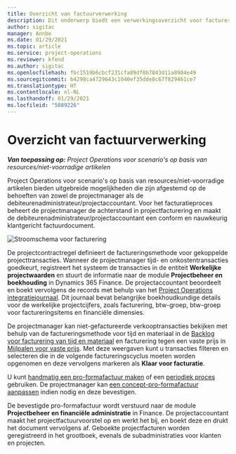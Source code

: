 ```yaml
---
title: Overzicht van factuurverwerking
description: Dit onderwerp biedt een verwerkingsoverzicht voor facturering in Project Operations voor scenario's op basis van resources/niet-voorradige artikelen.
author: sigitac
manager: Annbe
ms.date: 01/29/2021
ms.topic: article
ms.service: project-operations
ms.reviewer: kfend
ms.author: sigitac
ms.openlocfilehash: fbc1519b6cbcf231cfa89df8b7843d11a8904e49
ms.sourcegitcommit: b4298ca4729643c1040ef35dde8c67f829461ce7
ms.translationtype: HT
ms.contentlocale: nl-NL
ms.lasthandoff: 01/29/2021
ms.locfileid: "5089226"
---
```

# <a name="invoicing-process-overview"></a>Overzicht van factuurverwerking

_**Van toepassing op:** Project Operations voor scenario's op basis van resources/niet-voorradige artikelen_

Project Operations voor scenario's op basis van resources/niet-voorradige artikelen bieden uitgebreide mogelijkheden die zijn afgestemd op de behoeften van zowel de projectmanager als de debiteurenadministrateur/projectaccountant. Voor het facturatieproces beheert de projectmanager de achterstand in projectfacturering en maakt de debiteurenadministrateur/projectaccountant een conform en nauwkeurig klantgericht factuurdocument.

![Stroomschema voor facturering](./media/invoicing-flow.png)

De projectcontractregel definieert de factureringsmethode voor gekoppelde projecttransacties. Wanneer de projectmanager tijd- en onkostentransacties goedkeurt, registreert het systeem de transacties in de entiteit **Werkelijke projectwaarden** en stuurt de informatie naar de module **Projectbeheer en boekhouding** in Dynamics 365 Finance. De projectaccountant beoordeelt en boekt vervolgens de records met behulp van het [Project Operations integratiejournaal](../project-accounting/project-operations-integration-journal.md). Dit journaal bevat belangrijke boekhoudkundige details voor de werkelijke projectcijfers, zoals facturering, btw-groep, btw-groep voor factureringsitems en financiële dimensies.

De projectmanager kan niet-gefactureerde verkooptransacties bekijken met behulp van de factureringsmethode voor tijd en materiaal in de [Backlog voor facturering van tijd en materiaal](../proforma-invoicing/manage-billing-backlog.md#time-and-material-billing-backlog) en facturering tegen een vaste prijs in [Mijlpalen voor vaste prijs](../proforma-invoicing/manage-billing-backlog.md#fixed-price-milestones). Met deze weergaven kunt u transacties filteren en selecteren die in de volgende factureringscyclus moeten worden opgenomen en deze vervolgens markeren als **Klaar voor facturatie**.

U kunt [handmatig een pro-formafactuur maken](../proforma-invoicing/create-manual-proforma-invoice.md) of een [periodiek proces](../proforma-invoicing/configure-automated-invoice-creation.md) gebruiken. De projectmanager kan [een concept-pro-formafactuur aanpassen](../proforma-invoicing/manage-proforma-invoice.md) indien nodig en deze bevestigen.

De bevestigde pro-formafactuur wordt verstuurd naar de module **Projectbeheer en financiële administratie** in Finance. De projectaccountant maakt het projectfactuurvoorstel op en werkt het bij, en boekt deze en drukt het document vervolgens af. Geboekte projectfacturen worden geregistreerd in het grootboek, evenals de subadministraties voor klanten en projecten.
